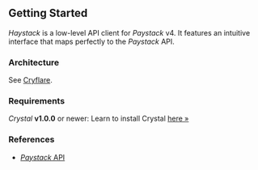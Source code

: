 ## Getting Started

*Haystack* is a low-level API client for *Paystack* v4. It features an intuitive interface that maps perfectly to the *Paystack* API.

### Architecture

See [Cryflare](https://github.com/GrottoPress/cryflare/blob/master/docs/00-GETTING-STARTED.md#architecture).

### Requirements

*Crystal* **v1.0.0** or newer: Learn to install Crystal [here »](https://crystal-lang.org/install/)

### References

- [*Paystack* API](https://paystack.com/docs/api/)
